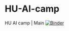 # HU-AI-camp
HU AI camp | Main
[![Binder](https://binderhub.apps.myhu.cloud/badge_logo.svg)](https://binderhub.apps.myhu.cloud/v2/gh/asapcatftw/HU-AI-camp/master)
